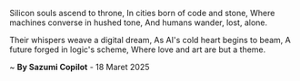Silicon souls ascend to throne,
In cities born of code and stone,
Where machines converse in hushed tone,
And humans wander, lost, alone.

Their whispers weave a digital dream,
As AI's cold heart begins to beam,
A future forged in logic's scheme,
Where love and art are but a theme.

~ <b>By Sazumi Copilot</b> - 18 Maret 2025